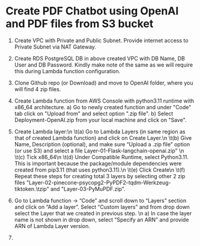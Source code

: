 # Create PDF Chatbot using OpenAI and PDF files from S3 bucket

1)	Create VPC with Private and Public Subnet. Provide internet access to Private Subnet via NAT Gateway.

2)	Create RDS PostgreSQL DB in above created VPC with DB Name, DB User and DB Password. Kindly make note of the same as we will require this during Lambda function configuration.

3)	Clone Github repo (or Download) and move to OpenAI folder, where you will find 4 zip files.

4) Create Lambda function from AWS Console with python3.11 runtime with x86_64 architecture.
   a) Go to newly created function and under "Code" tab click on "Upload from" and select option ".zip file".
   b) Select Deployment-OpenAI.zip from your local machine and click on "Save".

4) Create Lambda layer:\n
    \t(a)	Go to Lambda Layers (in same region as that of created Lambda function) and click on Create Layer.\n
    \t(b)	Give Name, Description (optional), and make sure “Upload a .zip file” option (or use S3) and select a file Layer-01-Flask-langchain-openai.zip" \n
    \t(c)	Tick x86_64\n
    \t(d)	Under Compatible Runtime, select Python3.11. This is important because the package/module dependencies were created from pip3.11 (that uses python3.11).\n
    \t(e)	Click Create\n
    \t(f)	Repeat these steps for creating total 3 layers by selecting other 2 zip files "Layer-02-pinecone-psycopg2-PyPDF2-tqdm-Werkzeug-tiktoken.\tzip" and "Layer-03-PyMuPDF.zip".

5)	Go to Lambda function -> “Code” and scroll down to “Layers” section and click on “Add a layer”. Select “Custom layers” and from drop down select the Layer that we created in previous step. \n
    a)	In case the layer name is not shown in drop down, select “Specify an ARN” and provide ARN of Lambda Layer version.

6) 
